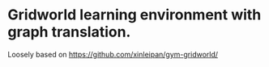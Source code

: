 # Gridworld learning environment with graph translation. 
Loosely based on https://github.com/xinleipan/gym-gridworld/
